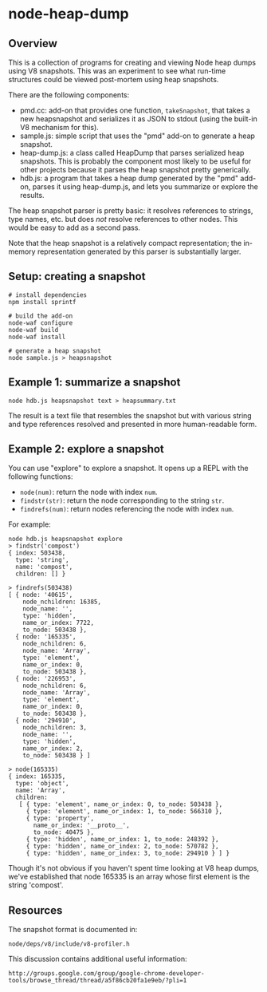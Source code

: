 
node-heap-dump
==============

Overview
--------

This is a collection of programs for creating and viewing Node heap dumps using
V8 snapshots.  This was an experiment to see what run-time structures could be
viewed post-mortem using heap snapshots.

There are the following components:

- pmd.cc: add-on that provides one function, `takeSnapshot`, that takes a new
  heapsnapshot and serializes it as JSON to stdout (using the built-in V8
  mechanism for this).
- sample.js: simple script that uses the "pmd" add-on to generate a heap snapshot.
- heap-dump.js: a class called HeapDump that parses serialized heap snapshots.
  This is probably the component most likely to be useful for other projects
  because it parses the heap snapshot pretty generically.
- hdb.js: a program that takes a heap dump generated by the "pmd" add-on,
  parses it using heap-dump.js, and lets you summarize or explore the results.

The heap snapshot parser is pretty basic: it resolves references to strings,
type names, etc. but does *not* resolve references to other nodes.  This would
be easy to add as a second pass.

Note that the heap snapshot is a relatively compact representation; the
in-memory representation generated by this parser is substantially larger.


Setup: creating a snapshot
--------------------------

    # install dependencies
    npm install sprintf

    # build the add-on
    node-waf configure
    node-waf build
    node-waf install

    # generate a heap snapshot
    node sample.js > heapsnapshot

Example 1: summarize a snapshot
-------------------------------

    node hdb.js heapsnapshot text > heapsummary.txt

The result is a text file that resembles the snapshot but with various string
and type references resolved and presented in more human-readable form.


Example 2: explore a snapshot
-----------------------------

You can use "explore" to explore a snapshot.  It opens up a REPL with the
following functions:

- `node(num)`: return the node with index `num`.
- `findstr(str)`: return the node corresponding to the string `str`.
- `findrefs(num)`: return nodes referencing the node with index `num`.

For example:

    node hdb.js heapsnapshot explore
    > findstr('compost')
    { index: 503438,
      type: 'string',
      name: 'compost',
      children: [] }

    > findrefs(503438)
    [ { node: '40615',
        node_nchildren: 16385,
        node_name: '',
        type: 'hidden',
        name_or_index: 7722,
        to_node: 503438 },
      { node: '165335',
        node_nchildren: 6,
        node_name: 'Array',
        type: 'element',
        name_or_index: 0,
        to_node: 503438 },
      { node: '226953',
        node_nchildren: 6,
        node_name: 'Array',
        type: 'element',
        name_or_index: 0,
        to_node: 503438 },
      { node: '294910',
        node_nchildren: 3,
        node_name: '',
        type: 'hidden',
        name_or_index: 2,
        to_node: 503438 } ]

    > node(165335)
    { index: 165335,
      type: 'object',
      name: 'Array',
      children: 
       [ { type: 'element', name_or_index: 0, to_node: 503438 },
         { type: 'element', name_or_index: 1, to_node: 566310 },
         { type: 'property',
           name_or_index: '__proto__',
           to_node: 40475 },
         { type: 'hidden', name_or_index: 1, to_node: 248392 },
         { type: 'hidden', name_or_index: 2, to_node: 570782 },
         { type: 'hidden', name_or_index: 3, to_node: 294910 } ] }

Though it's not obvious if you haven't spent time looking at V8 heap dumps,
we've established that node 165335 is an array whose first element is the
string 'compost'.


Resources
---------

The snapshot format is documented in:

    node/deps/v8/include/v8-profiler.h

This discussion contains additional useful information:

    http://groups.google.com/group/google-chrome-developer-tools/browse_thread/thread/a5f86cb20fa1e9eb/?pli=1
